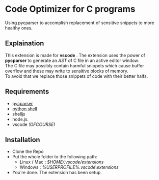# Code Optimizer for C programs
Using pycparser to accomplish replacement of sensitive snippets to more healthy ones.<br>

## Explaination
This extension is made for **vscode** . The extension uses the power of **pycparser** to generate an *AST* of C file in an active editor window.<br>
The C file may possibly contain harmful snippets which cause buffer overflow and these may write to sensitive blocks of memory.<br>
To avoid that we replace those snippets of code with their better halfs.<br>

## Requirements
- [pycparser](https://github.com/eliben/pycparser)
- [python shell](https://github.com/extrabacon/python-shell)
- shelljs
- node.js.
- vscode *(OFCOURSE)*

## Installation
- Clone the Repo
- Put the whole folder to the following path:
    - Linux / Mac : _$HOME/.vscode/extensions_
    - Windows : _%USERPROFILE%\.vscode\extensions_
- You're done. The extension has been setup.

